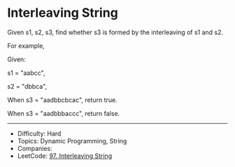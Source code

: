 # Interleaving String

Given s1, s2, s3, find whether s3 is formed by the interleaving of s1 and s2.

For example,

Given:

s1 = "aabcc",

s2 = "dbbca",

When s3 = "aadbbcbcac", return true.

When s3 = "aadbbbaccc", return false.

---

* Difficulty: Hard
* Topics: Dynamic Programming, String
* Companies: 
* LeetCode: [97. Interleaving String](https://leetcode.com/problems/interleaving-string/description/)
